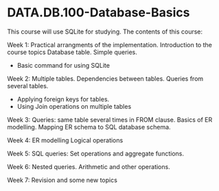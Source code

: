 # DATA.DB.100-Database-Basics
This course will use SQLite for studying. The contents of this course:

Week 1:
Practical arrangments of the implementation.
Introduction to the course topics
Database table. Simple queries.
- Basic command for using SQLite

Week 2:
Multiple tables. Dependencies between tables.
Queries from several tables.
- Applying foreign keys for tables.
- Using Join operations on multiple tables

Week 3:
Queries: same table several times in FROM clause.
Basics of ER modelling. Mapping ER schema to SQL database schema.

Week 4:
ER modelling
Logical operations

Week 5:
SQL queries: Set operations and aggregate functions.

Week 6:
Nested queries. Arithmetic and other operations.

Week 7:
Revision and some new topics